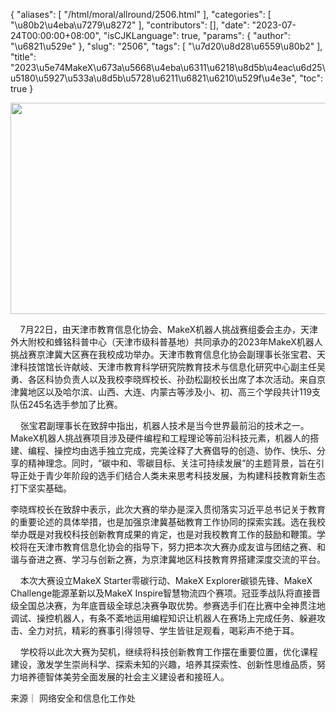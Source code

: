 {
    "aliases": [
        "/html/moral/allround/2506.html"
    ],
    "categories": [
        "\u80b2\u4eba\u7279\u8272"
    ],
    "contributors": [],
    "date": "2023-07-24T00:00:00+08:00",
    "isCJKLanguage": true,
    "params": {
        "author": "\u6821\u529e"
    },
    "slug": "2506",
    "tags": [
        "\u7d20\u8d28\u6559\u80b2"
    ],
    "title": "2023\u5e74MakeX\u673a\u5668\u4eba\u6311\u6218\u8d5b\u4eac\u6d25\u5180\u5927\u533a\u8d5b\u5728\u6211\u6821\u6210\u529f\u4e3e",
    "toc": true
}


<img
    src="https://cdn.tfls.online/mirror/full/7b524116d7cd3f3d45983d3de2e10504a5f4c875.jpg"
    style="display:block;margin-left:auto;margin-right:auto;"
    decoding="async"
    fetchpriority="auto"
    loading="lazy"
    height="338"
    width="507"
/>




  





     7月22日，由天津市教育信息化协会、MakeX机器人挑战赛组委会主办，天津外大附校和蜂铭科普中心（天津市级科普基地）共同承办的2023年MakeX机器人挑战赛京津冀大区赛在我校成功举办。天津市教育信息化协会副理事长张宝君、天津科技馆馆长许献岐、天津市教育科学研究院教育技术与信息化研究中心副主任吴勇、各区科协负责人以及我校李晓辉校长、孙劲松副校长出席了本次活动。来自京津冀地区以及哈尔滨、山西、大连、内蒙古等涉及小、初、高三个学段共计119支队伍245名选手参加了比赛。




  





     张宝君副理事长在致辞中指出，机器人技术是当今世界最前沿的技术之一。MakeX机器人挑战赛项目涉及硬件编程和工程理论等前沿科技元素，机器人的搭建、编程、操控均由选手独立完成，完美诠释了大赛倡导的创造、协作、快乐、分享的精神理念。同时，“碳中和、零碳目标、关注可持续发展”的主题背景，旨在引导正处于青少年阶段的选手们结合人类未来思考科技发展，为构建科技教育新生态打下坚实基础。




 李晓辉校长在致辞中表示，此次大赛的举办是深入贯彻落实习近平总书记关于教育的重要论述的具体举措，也是加强京津冀基础教育工作协同的探索实践。选在我校举办既是对我校科技创新教育成果的肯定，也是对我校教育工作的鼓励和鞭策。学校将在天津市教育信息化协会的指导下，努力把本次大赛办成友谊与团结之赛、和谐与奋进之赛、学习与创新之赛，为京津冀地区科技教育界搭建深度交流的平台。




  





  





     本次大赛设立MakeX Starter零碳行动、MakeX Explorer碳锁先锋、MakeX Challenge能源革新以及MakeX Inspire智慧物流四个赛项。冠亚季战队将直接晋级全国总决赛，为年底晋级全球总决赛争取优势。参赛选手们在比赛中全神贯注地调试、操控机器人，有条不紊地运用编程知识让机器人在赛场上完成任务、躲避攻击、全力对抗，精彩的赛事引得领导、学生皆驻足观看，喝彩声不绝于耳。




  





     学校将以此次大赛为契机，继续将科技创新教育工作摆在重要位置，优化课程建设，激发学生崇尚科学、探索未知的兴趣，培养其探索性、创新性思维品质，努力培养德智体美劳全面发展的社会主义建设者和接班人。




  





  





来源｜ 网络安全和信息化工作处


